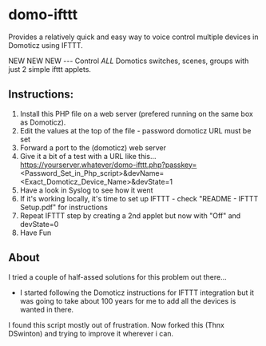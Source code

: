# domo-ifttt

Provides a relatively quick and easy way to voice control multiple devices in Domoticz using IFTTT.

NEW NEW NEW --- Control *ALL* Domotics switches, scenes, groups with just 2 simple ifttt applets.

## Instructions:
1. Install this PHP file on a web server (prefered running on the same box as Domoticz).
2. Edit the values at the top of the file - password domoticz URL must be set
3. Forward a port to the (domoticz) web server
4. Give it a bit of a test with a URL like this...  https://yourserver.whatever/domo-ifttt.php?passkey=<Password_Set_in_Php_script>&devName=<Exact_Domoticz_Device_Name>&devState=1
5. Have a look in Syslog to see how it went
6. If it's working locally, it's time to set up IFTTT - check "README - IFTTT Setup.pdf" for instructions
7. Repeat IFTTT step by creating a 2nd applet but now with "Off" and devState=0
8. Have Fun

## About
I tried a couple of half-assed solutions for this problem out there... 
- I started following the Domoticz instructions for IFTTT integration but it was going to take about 100 years for me to add all the devices is wanted in there.

I found this script mostly out of frustration.
Now forked this (Thnx DSwinton) and trying to improve it wherever i can.
